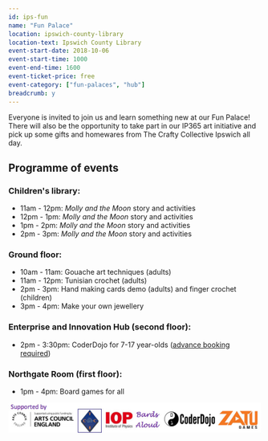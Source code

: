 ```yaml
---
id: ips-fun
name: "Fun Palace"
location: ipswich-county-library
location-text: Ipswich County Library
event-start-date: 2018-10-06
event-start-time: 1000
event-end-time: 1600
event-ticket-price: free
event-category: ["fun-palaces", "hub"]
breadcrumb: y
---
```


Everyone is invited to join us and learn something new at our Fun Palace! There will also be the opportunity to take part in our IP365 art initiative and pick up some gifts and homewares from The Crafty Collective Ipswich all day.

## Programme of events

### Children's library:

* 11am - 12pm: <cite>Molly and the Moon</cite> story and activities
* 12pm - 1pm: <cite>Molly and the Moon</cite> story and activities
* 1pm - 2pm: <cite>Molly and the Moon</cite> story and activities
* 2pm - 3pm: <cite>Molly and the Moon</cite> story and activities

### Ground floor:

* 10am - 11am: Gouache art techniques (adults)
* 11am - 12pm: Tunisian crochet (adults)
* 2pm - 3pm: Hand making cards demo (adults) and finger crochet (children)
* 3pm - 4pm: Make your own jewellery

### Enterprise and Innovation Hub (second floor):

* 2pm - 3:30pm: CoderDojo for 7-17 year-olds ([advance booking required](https://www.eventbrite.co.uk/e/coderdojo-tickets-50300445988/))

### Northgate Room (first floor):

* 1pm - 4pm: Board games for all

![Supported by Arts Council England, The Crafty Collective Ipswich, Institute of Physics, Bards Aloud, CoderDojo and Zatu Games](/images/featured/featured-ipswich-fun-palace-supporters.jpg)
